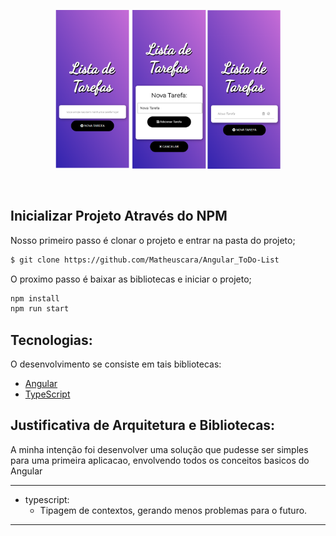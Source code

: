 <p align="center">
  <img alt="Banco Pan" src="src/assets/readmeImage.png" width="360px">
</p>

<br>

## Inicializar Projeto Através do NPM


Nosso primeiro passo é clonar o projeto e entrar na pasta do projeto;

```bash
$ git clone https://github.com/Matheuscara/Angular_ToDo-List
```

O proximo passo é baixar as bibliotecas e iniciar o projeto;

```bash
npm install
npm run start
```

## Tecnologias:

O desenvolvimento se consiste em tais bibliotecas:

- [Angular](https://angular.io/guide/what-is-angular)
- [TypeScript](https://www.typescriptlang.org/)

## Justificativa de Arquitetura e Bibliotecas:

A minha intenção foi desenvolver uma solução que pudesse ser simples para uma primeira aplicacao, envolvendo todos os conceitos basicos do Angular

---
- typescript:
  - Tipagem de contextos, gerando menos problemas para o futuro.
---
